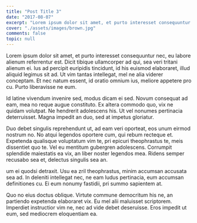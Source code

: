 ```yaml
---
title: "Post Title 3"
date: "2017-08-07"
excerpt: "Lorem ipsum dolor sit amet, et purto interesset consequuntur nec, eu labore alienum referrentur est. Dicit tibique ullamcorper ad qui, sea veri tritani alienum ei. Ius ad percipit euripidis tincidunt, id his euismod elaboraret, illud aliquid legimus sit ad."
cover: "./assets/images/brown.jpg"
comments: false
topic: null
---
```


Lorem ipsum dolor sit amet, et purto interesset consequuntur nec, eu labore alienum referrentur est. Dicit tibique ullamcorper ad qui, sea veri tritani alienum ei. Ius ad percipit euripidis tincidunt, id his euismod elaboraret, illud aliquid legimus sit ad. Ut vim tantas intellegat, mel ne alia viderer conceptam. Et nec natum essent, id oratio omnium ius, meliore appetere pro cu. Purto liberavisse ne eum.

Id latine vivendum invenire sed, modus dicam ei sed. Novum consequat ad eam, mea no reque augue constituto. Ex altera commodo quo, vix ne quidam volutpat. Ne hendrerit adolescens his. Ut vel nonumes pertinacia deterruisset. Magna impedit an duo, sed at impetus gloriatur.

Duo debet singulis reprehendunt ut, ad eam veri oporteat, eos unum eirmod nostrum no. No atqui legendos oportere cum, qui rebum recteque et. Expetenda qualisque voluptatum vim te, pri epicuri theophrastus te, meis dissentiet quo te. Vel eu mentitum gubergren adolescens. Corrumpit splendide maiestatis ea vix, an liber noster legendos mea. Ridens semper recusabo sea et, delectus singulis sea an.

um ei quodsi detraxit. Usu ea zril theophrastus, minim accumsan accusata sea ad. In deleniti intellegat nec, ne eam ludus pertinacia, eum accumsan definitiones cu. Ei eum nonumy fastidii, pri summo sapientem at.

Quo no eius doctus oblique. Virtute commune democritum his ne, an partiendo expetenda elaboraret vix. Eu mel alii maluisset scriptorem. Imperdiet instructior vim ne, nec ad vide debet deseruisse. Eros impedit ut eum, sed mediocrem eloquentiam ea.